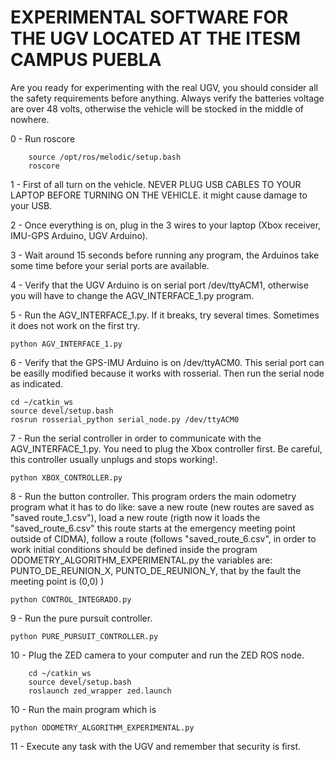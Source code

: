 
# EXPERIMENTAL SOFTWARE FOR THE UGV LOCATED AT THE ITESM CAMPUS PUEBLA
Are you ready for experimenting with the real UGV, you should consider all the safety requirements before anything. Always verify the batteries voltage are over 48 volts, otherwise the vehicle will be stocked in the middle of nowhere. 

0 - Run roscore

        source /opt/ros/melodic/setup.bash
        roscore
        
1 - First of all turn on the vehicle. NEVER PLUG USB CABLES TO YOUR LAPTOP BEFORE TURNING ON THE VEHICLE. it might cause damage to your USB.

2 - Once everything is on, plug in the 3 wires to your laptop (Xbox receiver, IMU-GPS Arduino, UGV Arduino).

3 - Wait around 15 seconds before running any program, the Arduinos take some time before your serial ports are available.

4 - Verify that the UGV Arduino is on serial port /dev/ttyACM1, otherwise you will have to change the AGV_INTERFACE_1.py program.

5 - Run the AGV_INTERFACE_1.py. If it breaks, try several times. Sometimes it does not work on the first try.

    python AGV_INTERFACE_1.py
6 - Verify that the GPS-IMU Arduino is on /dev/ttyACM0. This serial port can be easilly modified because it works with rosserial. Then run the serial node as indicated.
    
    cd ~/catkin_ws
    source devel/setup.bash
    rosrun rosserial_python serial_node.py /dev/ttyACM0
    
7 - Run the serial controller in order to communicate with the AGV_INTERFACE_1.py. You need to plug the Xbox controller first. Be careful, this controller usually unplugs and stops working!.

    python XBOX_CONTROLLER.py
    
8 - Run the button controller. This program orders the main odometry program what it has to do like: save a new route (new routes are saved as "saved route_1.csv"), load a new route (rigth now it loads the "saved_route_6.csv" this route starts at the emergency meeting point outside of CIDMA), follow a route (follows "saved_route_6.csv", in order to work initial conditions should be defined inside the program ODOMETRY_ALGORITHM_EXPERIMENTAL.py the variables are: PUNTO_DE_REUNION_X, PUNTO_DE_REUNION_Y, that by the fault the meeting point is (0,0) )

    python CONTROL_INTEGRADO.py
    
9 - Run the pure pursuit controller. 
    
    python PURE_PURSUIT_CONTROLLER.py
    
10 - Plug the ZED camera to your computer and run the ZED ROS node.

        cd ~/catkin_ws
        source devel/setup.bash
        roslaunch zed_wrapper zed.launch
        
    
10 - Run the main program which is 
    
    python ODOMETRY_ALGORITHM_EXPERIMENTAL.py
    
11 - Execute any task with the UGV and remember that security is first.

